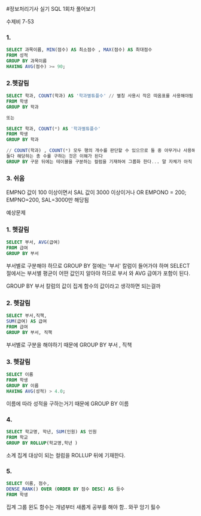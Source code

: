 #정보처리기사 실기 SQL 1회차 풀어보기

수제비 7-53

### 1. 

```sql
SELECT 과목이름, MIN(점수) AS 최소점수 , MAX(점수) AS 최대점수
FROM 성적
GROUP BY 과목이름
HAVING AVG(점수) >= 90;
```



### 2.헷갈림

```sql
SELECT 학과, COUNT(학과) AS '학과별튜플수' // 별칭 사용시 작은 따옴표를 사용해야됨
FROM 학생
GROUP BY 학과

또는

SELECT 학과, COUNT(*) AS '학과별튜플수' 
FROM 학생
GROUP BY 학과

// COUNT(학과) , COUNT(*) 모두 행의 개수를 판단할 수 있으므로 둘 중 아무거나 사용해도 무방하다... - 이해가 잘안되는 구목
둘다 해당하는 총 수를 구하는 것은 이해가 된다
GROUP BY 구문 뒤에는 테이블을 구분하는 컬럼을 기재하여 그룹화 한다... 말 자체가 아직 와닿지가 않음

```

### 3. 쉬움 

EMPNO 값이 100 이상이면서 SAL 값이 3000 이상이거나  OR EMPONO = 200;    EMPNO=200, SAL=3000만 해당됨

예상문제

### 1. 헷갈림

```SQL
SELECT 부서, AVG(급여) 
FROM 급여
GROUP BY 부서
```

부서별로 구분해야 하므로 GROUP BY 절에는 '부서' 칼럼이 들어가야 하며 SELECT 절에서는 부서별 평균이 어떤 값인지 알아야 하므로 부서 와 AVG 급여가 포함이 된다.

GROUP BY 부서 칼럼의 값이 집계 함수의 값이라고 생각하면 되는걸까

### 2. 헷갈림

```sql
SELECT 부서,직책,
SUM(급여) AS 급여
FROM 급여
GROUP BY 부서, 직책
```

부서별로 구분을 해야하기 때문에 GROUP BY 부서 , 직책



### 3.  헷갈림

```SQL
SELECT 이름
FROM 학생
GROUP BY 이름
HAVING AVG(성적) > 4.0;
```

이름에 따라 성적을 구하는거기 때문에 GROUP BY 이름



### 4. 

```SQL
SELECT 학교명, 학년, SUM(인원) AS 인원
FROM 학교
GROUP BY ROLLUP(학교명,학년 )
```

소계 집계 대상이 되는 컬럼을 ROLLUP 뒤에 기재한다.



### 5. 

```SQL
SELECT 이름, 점수,
DENSE_RANK() OVER (ORDER BY 점수 DESC) AS 등수
FROM 학생
```

집계 그룹 윈도 함수는 개념부터 새롭게 공부를 해야 함.. 와꾸 암기 핋수